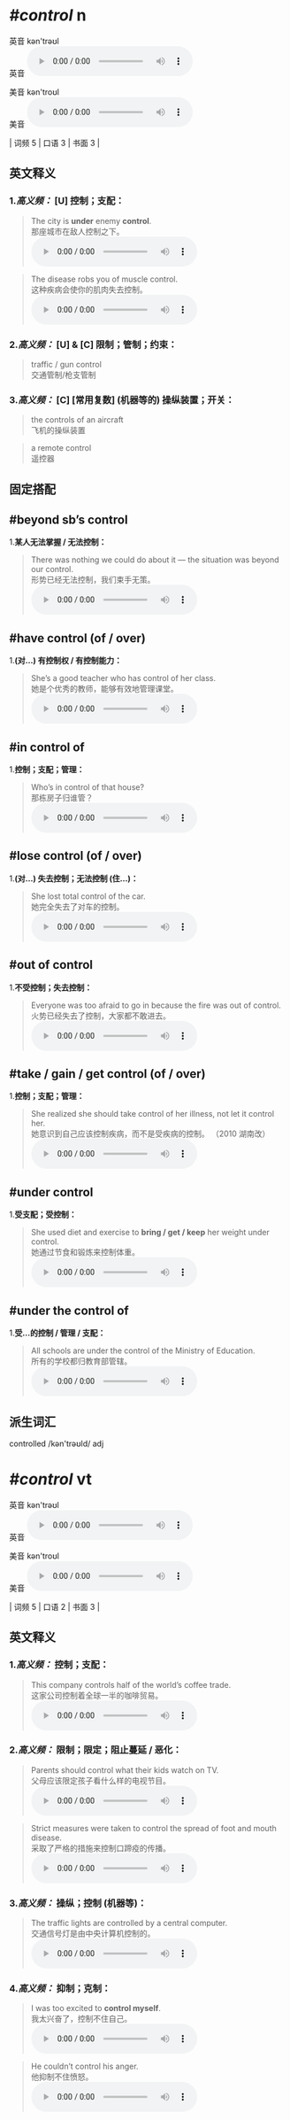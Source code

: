 # ***\#control*** n
英音 kən'trəʊl  
英音
<audio src="./media/control-B.aac" controls="controls"></audio>

美音 kən'troʊl  
美音
<audio src="./media/control.aac" controls="controls"></audio>



| 词频 5 | 口语 3 | 书面 3 |  

英文释义
---
### 1.*高义频：* **[U] 控制；支配：**  

 > The city is **under** enemy **control**.  
 > 那座城市在敌人控制之下。    
<audio src="./media/8-control.aac" controls="controls"></audio>

 > The disease robs you of muscle control.  
 > 这种疾病会使你的肌肉失去控制。    
<audio src="./media/9-control.aac" controls="controls"></audio>

### 2.*高义频：* **[U] & [C] 限制；管制；约束：**  

 > traffic / gun control  
 > 交通管制/枪支管制    

### 3.*高义频：* **[C] [常用复数] (机器等的) 操纵装置；开关：**  

 > the controls of an aircraft  
 > 飞机的操纵装置    

 > a remote control  
 > 遥控器    


固定搭配
---
## \#beyond sb’s control
1.**某人无法掌握 / 无法控制：**  

 > There was nothing we could do about it — the situation was beyond our control.  
 > 形势已经无法控制，我们束手无策。    
<audio src="./media/10-control.aac" controls="controls"></audio>

## \#have control (of / over)
1.**(对…) 有控制权 / 有控制能力：**  

 > She’s a good teacher who has control of her class.  
 > 她是个优秀的教师，能够有效地管理课堂。    
<audio src="./media/control50.aac" controls="controls"></audio>

## \#in control of
1.**控制；支配；管理：**  

 > Who’s in control of that house?  
 > 那栋房子归谁管？    
<audio src="./media/11-control.aac" controls="controls"></audio>

## \#lose control (of / over)
1.**(对…) 失去控制；无法控制 (住…)：**  

 > She lost total control of the car.  
 > 她完全失去了对车的控制。    
<audio src="./media/12-control.aac" controls="controls"></audio>

## \#out of control
1.**不受控制；失去控制：**  

 > Everyone was too afraid to go in because the fire was out of control.  
 > 火势已经失去了控制，大家都不敢进去。    
<audio src="./media/13-control.aac" controls="controls"></audio>

## \#take / gain / get control (of / over)
1.**控制；支配；管理：**  

 > She realized she should take control of her illness, not let it control her.  
 > 她意识到自己应该控制疾病，而不是受疾病的控制。  （2010 湖南改）  
<audio src="./media/Control-101_AAC.aac" controls="controls"></audio>

## \#under control
1.**受支配；受控制：**  

 > She used diet and exercise to **bring / get / keep** her weight under control.  
 > 她通过节食和锻炼来控制体重。    
<audio src="./media/She used diet and_AAC.aac" controls="controls"></audio>

## \#under the control of
1.**受…的控制 / 管理 / 支配：**  

 > All schools are under the control of the Ministry of Education.  
 > 所有的学校都归教育部管辖。    
<audio src="./media/16-control.aac" controls="controls"></audio>


派生词汇
---
controlled  /kən'trəʊld/ adj   

# ***\#control*** vt
英音 kən'trəʊl  
英音
<audio src="./media/control-B.aac" controls="controls"></audio>

美音 kən'troʊl  
美音
<audio src="./media/control.aac" controls="controls"></audio>



| 词频 5 | 口语 2 | 书面 3 |  

英文释义
---
### 1.*高义频：* **控制；支配：**  

 > This company controls half of the world’s coffee trade.  
 > 这家公司控制着全球一半的咖啡贸易。    
<audio src="./media/1-control.aac" controls="controls"></audio>

### 2.*高义频：* **限制；限定；阻止蔓延 / 恶化：**  

 > Parents should control what their kids watch on TV.  
 > 父母应该限定孩子看什么样的电视节目。    
<audio src="./media/3-control.aac" controls="controls"></audio>

 > Strict measures were taken to control the spread of foot and mouth disease.  
 > 采取了严格的措施来控制口蹄疫的传播。    
<audio src="./media/4-control.aac" controls="controls"></audio>

### 3.*高义频：* **操纵；控制 (机器等)：**  

 > The traffic lights are controlled by a central computer.  
 > 交通信号灯是由中央计算机控制的。    
<audio src="./media/5-control.aac" controls="controls"></audio>

### 4.*高义频：* **抑制；克制：**  

 > I was too excited to **control myself**.  
 > 我太兴奋了，控制不住自己。    
<audio src="./media/6-control.aac" controls="controls"></audio>

 > He couldn’t control his anger.  
 > 他抑制不住愤怒。    
<audio src="./media/7-control.aac" controls="controls"></audio>


